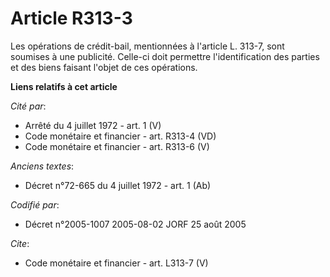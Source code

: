 # Article R313-3

Les opérations de crédit-bail, mentionnées à l'article L. 313-7, sont soumises à une publicité. Celle-ci doit permettre
l'identification des parties et des biens faisant l'objet de ces opérations.

**Liens relatifs à cet article**

_Cité par_:

  - Arrêté du 4 juillet 1972 - art. 1 (V)
  - Code monétaire et financier - art. R313-4 (VD)
  - Code monétaire et financier - art. R313-6 (V)

_Anciens textes_:

  - Décret n°72-665 du 4 juillet 1972 - art. 1 (Ab)

_Codifié par_:

  - Décret n°2005-1007 2005-08-02 JORF 25 août 2005

_Cite_:

  - Code monétaire et financier - art. L313-7 (V)
